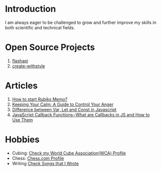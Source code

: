 # Introduction
I am always eager to be challenged to grow and further improve my skills in both scientific and technical fields. 

# Open Source Projects
1. [flashapi](https://github.com/surajpheudin/flashapi)
2. [create-withstyle](https://www.npmjs.com/package/create-withstyle)

# Articles
1. [How to start Rubiks Memo?](https://www.surajpheudin.com/articles/how-to-start-rubiks-memo)
2. [Keeping Your Calm: A Guide to Control Your Anger](https://www.surajpheudin.com/articles/keeping-your-calm-a-guide-to-control-your-anger)
3. [Difference between Var, Let and Const in Javascript](https://www.surajpheudin.com/articles/difference-between-var-let-and-const-in-javascript)
4. [JavaScript Callback Functions – What are Callbacks in JS and How to Use Them](https://www.surajpheudin.com/articles/javascript-callback-functions)


# Hobbies
- Cubing: [Check my World Cube Association(WCA) Profile](https://www.worldcubeassociation.org/persons/2017PHEU01)
- Chess: [Chess.com Profile](https://www.chess.com/member/suraj_pheudin)
- Writing [Check Songs that I Wrote](https://www.youtube.com/@SurajPheudinMusic)

